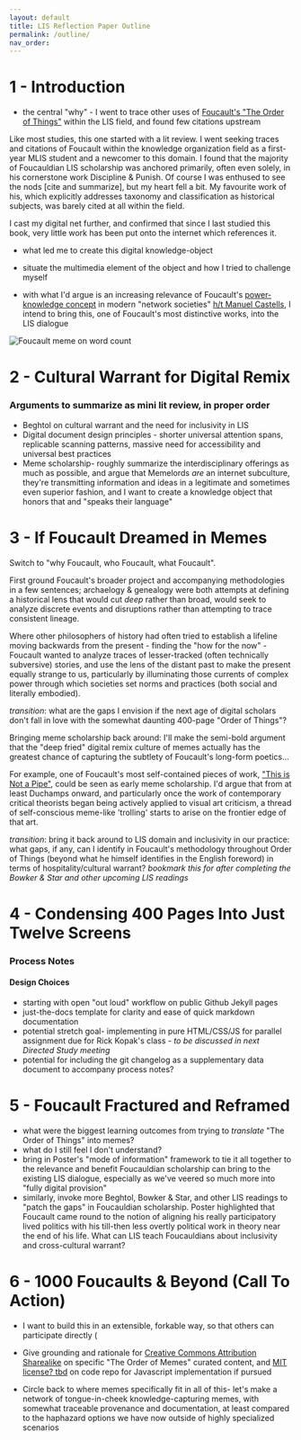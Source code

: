 ```yaml
---
layout: default
title: LIS Reflection Paper Outline
permalink: /outline/
nav_order: 
---
```


# 1 - Introduction

* the central "why" - I went to trace other uses of [Foucault's "The Order of Things"](https://en.wikipedia.org/wiki/The_Order_of_Things) within the LIS field, and found few citations upstream


Like most studies, this one started with a lit review. I went seeking traces and citations of Foucault within the knowledge organization field as a first-year MLIS student and a newcomer to this domain. I found that the majority of Foucauldian LIS scholarship was anchored primarily, often even solely, in his cornerstone work Discipline & Punish. Of course I was enthused to see the nods [cite and summarize], but my heart fell a bit. My favourite work of his, which explicitly addresses taxonomy and classification as historical subjects, was barely cited at all within the field.

I cast my digital net further, and confirmed that since I last studied this book, very little work has been put onto the internet which references it. 

* what led me to create this digital knowledge-object
*  situate the multimedia element of the object and how I tried to challenge myself


* with what I'd argue is an increasing relevance of Foucault's [power-knowledge concept](https://en.wikipedia.org/wiki/Power-knowledge) in modern "network societies" [h/t Manuel Castells](https://www.hiig.de/en/revisiting-castells-network-society/amp/), I intend to bring this, one of Foucault's most distinctive works, into the LIS dialogue

![Foucault meme on word count](../memes/foucaultwordcount.jpg)

# 2 - Cultural Warrant for Digital Remix

### Arguments to summarize as mini lit review, in proper order

* Beghtol on cultural warrant and the need for inclusivity in LIS
* Digital document design principles - shorter universal attention spans, replicable scanning patterns, massive need for accessibility and universal best practices
* Meme scholarship- roughly summarize the interdisciplinary offerings as much as possible, and argue that Memelords *are* an internet subculture, they're transmitting information and ideas in a legitimate and sometimes even superior fashion, and I want to create a knowledge object that honors that and "speaks their language"

# 3 - If Foucault Dreamed in Memes

Switch to "why Foucault, who Foucault, what Foucault". 

First ground Foucault's broader project and accompanying methodologies in a few sentences; archaelogy & genealogy were both attempts at defining a historical lens that would cut *deep* rather than broad, would seek to analyze discrete events and disruptions rather than attempting to trace consistent lineage.

Where other philosophers of history had often tried to establish a lifeline moving backwards from the present - finding the "how for the now" - Foucault wanted to analyze traces of lesser-tracked (often technically subversive) stories, and use the lens of the distant past to make the present equally strange to us, particularly by illuminating those currents of complex power through which societies set norms and practices (both social and literally embodied).

*transition*: what are the gaps I envision if the next age of digital scholars don't fall in love with the somewhat daunting 400-page "Order of Things"?

Bringing meme scholarship back around: I'll make the semi-bold argument that the "deep fried" digital remix culture of memes actually has the greatest chance of capturing the subtlety of Foucault's long-form poetics... 

For example, one of Foucault's most self-contained pieces of work, ["This is Not a Pipe"](https://arthistoryunstuffed.com/michel-foucault-representation-pipe/), could be seen as early meme scholarship. I'd argue that from at least Duchamps onward, and particularly once the work of contemporary critical theorists began being actively applied to visual art criticism, a thread of self-conscious meme-like 'trolling' starts to arise on the frontier edge of that art.

*transition*: bring it back around to LIS domain and inclusivity in our practice: what gaps, if any, can I identify in Foucault's methodology throughout Order of Things (beyond what he himself identifies in the English foreword) in terms of hospitality/cultural warrant? *bookmark this for after completing the Bowker & Star and other upcoming LIS readings*

# 4 - Condensing 400 Pages Into Just Twelve Screens

### Process Notes

#### Design Choices

* starting with open "out loud" workflow on public Github Jekyll pages
* just-the-docs template for clarity and ease of quick markdown documentation
* potential stretch goal- implementing in pure HTML/CSS/JS for parallel assignment due for Rick Kopak's class - *to be discussed in next Directed Study meeting*
* potential for including the git changelog as a supplementary data document to accompany process notes?

# 5 - Foucault Fractured and Reframed

* what were the biggest learning outcomes from trying to *translate* "The Order of Things" into memes?
* what do I still feel I don't understand?
* bring in Poster's "mode of information" framework to tie it all together to the relevance and benefit Foucauldian scholarship can bring to the existing LIS dialogue, especially as we've veered so much more into "fully digital provision"
* similarly, invoke more Beghtol, Bowker & Star, and other LIS readings to "patch the gaps" in Foucauldian scholarship. Poster highlighted that Foucault came round to the notion of aligning his really participatory lived politics with his till-then less overtly political work in theory near the end of his life. What can LIS teach Foucauldians about inclusivity and cross-cultural warrant?

# 6 - 1000 Foucaults & Beyond (Call To Action)

* I want to build this in an extensible, forkable way, so that others can participate directly (

* Give grounding and rationale for [Creative Commons Attribution Sharealike](https://creativecommons.org/licenses/by-sa/4.0/) on specific "The Order of Memes" curated content, and [MIT license? tbd](https://opensource.org/licenses/MIT) on code repo for Javascript implementation if pursued

* Circle back to where memes specifically fit in all of this- let's make a network of tongue-in-cheek knowledge-capturing memes, with somewhat traceable provenance and documentation, at least compared to the haphazard options we have now outside of highly specialized scenarios
